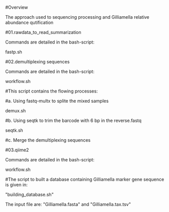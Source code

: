 #Overview

The approach used to sequencing processing and Gilliamella relative abundance qutification


#01.rawdata_to_read_summarization

Commands are detailed in the bash-script:

fastp.sh


#02.demultiplexing sequences

Commands are detailed in the bash-script:

workflow.sh


#This script contains the flowing processes:

#a. Using fastq-multx to splite the mixed samples

demux.sh

#b. Using seqtk to trim the barcode with 6 bp in the reverse.fastq

seqtk.sh

#c. Merge the demultiplexing sequences



#03.qiime2

Commands are detailed in the bash-script:

workflow.sh


#The script to built a database containing Gilliamella marker gene sequence is given in:

"building_database.sh"

The input file are: "Gilliamella.fasta" and "Gilliamella.tax.tsv"

